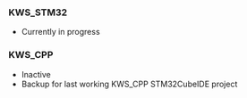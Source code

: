 ### KWS_STM32
- Currently in progress

### KWS_CPP
- Inactive
- Backup for last working KWS_CPP STM32CubeIDE project
